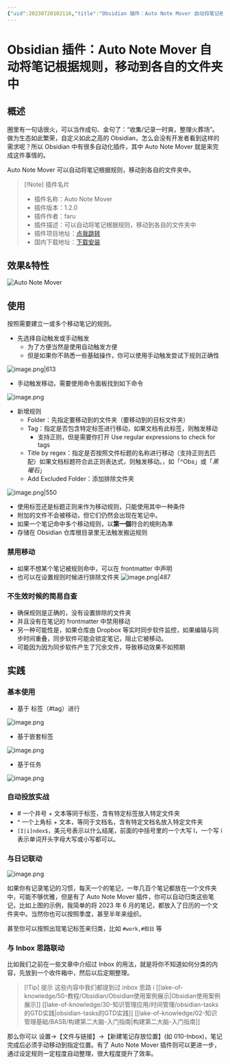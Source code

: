 ```yaml
---
{"uid":20230720102116,"title":"Obsidian 插件：Auto Note Mover 自动将笔记根据规则，移动到各自的文件夹中","tags":["Obsidian","插件","自动化","移动笔记","文件归类"],"description":"Obsidian 插件：Auto Note Mover 自动将笔记根据规则，移动到各自的文件夹中","author":"OS,Brown Bear","type":"basic","draft":false,"editable":false,"modified":20230816110304,"dg-publish":true,"permalink":"/lake-of-knowledge/10-obsidian/obsidian/auto-note-mover/","dgPassFrontmatter":true}
---
```



# Obsidian 插件：Auto Note Mover 自动将笔记根据规则，移动到各自的文件夹中

## 概述

圈里有一句话很火，可以当作成句、金句了：“收集/记录一时爽，整理火葬场”。做为生态如此繁荣，自定义如此之高的 Obsidian，怎么会没有开发者看到这样的需求呢？所以 Obsidian 中有很多自动化插件，其中 Auto Note Mover 就是来完成这件事情的。

Auto Note Mover 可以自动将笔记根据规则，移动到各自的文件夹中。

> [!Note] 插件名片
> - 插件名称：Auto Note Mover
> - 插件版本：1.2.0
> - 插件作者：faru
> - 插件描述：可以自动将笔记根据规则，移动到各自的文件夹中
> - 插件项目地址：[点我跳转](https://github.com/farux/obsidian-auto-note-mover)
> - 国内下载地址：[下载安装](https://pkmer.cn/products/plugin/pluginMarket/?auto-note-mover)

## 效果&特性

![Auto Note Mover](https://cdn.pkmer.cn/covers/auto-note-mover.png!pkmer)

## 使用

按照需要建立一或多个移动笔记的规则。

- 先选择自动触发或手动触发
	- 为了方便当然是使用自动触发方便
	- 但是如果你不熟悉一些基础操作，你可以使用手动触发尝试下规则正确性

![image.png|613](https://cdn.pkmer.cn/images/20230720104559.png!pkmer)

- 手动触发移动，需要使用命令面板找到如下命令

![image.png](https://cdn.pkmer.cn/images/20230720105324.png!pkmer)

- 新增规则
	- Folder：先指定要移动到的文件夹（要移动到的目标文件夹）
	- Tag：指定是否包含特定标签进行移动，如果文档有此标签，则触发移动
		- 支持正则，但是需要你打开 Use regular expressions to check for tags
	- Title by regex：指定是否按照文件标题的名称进行移动（支持正则去匹配）如果文档标题符合此正则表达式，则触发移动。，如「^Obs」或「*黑曜石*」
	- Add Excluded Folder：添加排除文件夹

![image.png|550](https://cdn.pkmer.cn/images/20230720104632.png!pkmer)

- 使用标签还是标题正则来作为移动规则，只能使用其中一种条件
- 附加的文件不会被移动，但它们仍然会出现在笔记中。
- 如果一个笔记命中多个移动规则，以**第一個**符合的規則為準
- 存储在 Obsidian 仓库根目录里无法触发搬运规则

### 禁用移动

- 如果不想某个笔记被规则命中，可以在 frontmatter 中声明
- 也可以在设置规则时候进行排除文件夹
![image.png|487](https://cdn.pkmer.cn/images/20230720105412.png!pkmer)

### 不生效时候的简易自查

- 确保规则是正确的，没有设置排除的文件夹
- 并且没有在笔记的 frontmatter 中禁用移动
- 另一种可能性是，如果仓库由 Dropbox 等实时同步软件监控，如果编辑与同步时间重叠，同步软件可能会锁定笔记，阻止它被移动。
- 可能因为因为同步软件产生了冗余文件，导致移动效果不如预期

## 实践

### 基本使用

- 基于 标签（#tag）进行

![image.png](https://cdn.pkmer.cn/images/20230720105058.png!pkmer)

- 基于嵌套标签

![image.png](https://cdn.pkmer.cn/images/20230720105125.png!pkmer)

- 基于任务

![image.png](https://cdn.pkmer.cn/images/20230720105257.png!pkmer)

### 自动投放实战

* \# 一个井号 + 文本等同于标签，含有特定标签放入特定文件夹
* ^ 一个上角标 + 文本，等同于文档名，含有特定文档名放入特定文件夹
* `[I|i]ndex$`，美元号表示以什么结尾，前面的中括号里的一个大写 I，一个写 i 表示单词开头字母大写或小写都可以。

### 与日记联动

![image.png](https://cdn.pkmer.cn/images/20230720103746.png!pkmer)

如果你有记录笔记的习惯，每天一个的笔记，一年几百个笔记都放在一个文件夹中，可能不够优雅，但是有了 Auto Note Mover 插件，你可以自动归类这些笔记，比如上图的示例，我简单的将 2023 年 6 月的笔记，都放入了日历的一个文件夹中。当然你也可以按照季度，甚至半年来组织。

甚至你可以按照出现笔记标签来归类，比如 `#work,#假日` 等

### 与 Inbox 思路联动

比如我们之前在一些文章中介绍过 Inbox 的用法，就是将你不知道如何分类的内容，先放到一个收件箱中，然后以后定期整理。

> [!Tip] 提示
> 这些内容中我们都提到过 inbox 思路 i
> [[lake-of-knowledge/50-教程/Obsidian/Obsidian使用案例展示\|Obsidian使用案例展示]]
> [[lake-of-knowledge/30-知识管理应用/时间管理/obsidian-tasks的GTD实践\|obsidian-tasks的GTD实践]]
>[[lake-of-knowledge/02-知识管理基础/BASB/构建第二大脑-入门指南\|构建第二大脑-入门指南]]

那么你可以 设置→【文件与链接】→【新建笔记存放位置】(如 010-Inbox)，笔记完成后必须手动移动到指定位置。有了 Auto Note Mover 插件则可以更进一步，通过设定规则一定程度自动整理，很大程度提升了效率。